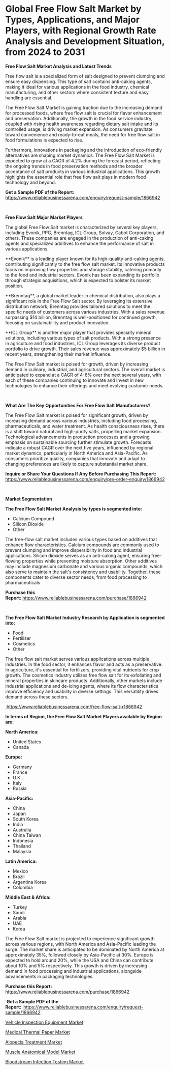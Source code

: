 <p><h1>Global Free Flow Salt Market by Types, Applications, and Major Players, with Regional Growth Rate Analysis and Development Situation, from 2024 to 2031</h1></p><p><strong>Free Flow Salt Market Analysis and Latest Trends</strong></p>
<p><p>Free flow salt is a specialized form of salt designed to prevent clumping and ensure easy dispensing. This type of salt contains anti-caking agents, making it ideal for various applications in the food industry, chemical manufacturing, and other sectors where consistent texture and easy handling are essential.</p><p>The Free Flow Salt Market is gaining traction due to the increasing demand for processed foods, where free flow salt is crucial for flavor enhancement and preservation. Additionally, the growth in the food service industry, coupled with rising health awareness regarding dietary salt intake and its controlled usage, is driving market expansion. As consumers gravitate toward convenience and ready-to-eat meals, the need for free flow salt in food formulations is expected to rise.</p><p>Furthermore, innovations in packaging and the introduction of eco-friendly alternatives are shaping market dynamics. The Free Flow Salt Market is expected to grow at a CAGR of 4.2% during the forecast period, reflecting the ongoing trends in food preservation methods and the broader acceptance of salt products in various industrial applications. This growth highlights the essential role that free flow salt plays in modern food technology and beyond.</p></p>
<p><strong>Get a Sample PDF of the Report:&nbsp;</strong> <a href="https://www.reliablebusinessarena.com/enquiry/request-sample/1866942?utm_campaign=1444&utm_medium=2&utm_source=Github&utm_content=ia&utm_term=21102024&utm_id=free-flow-salt">https://www.reliablebusinessarena.com/enquiry/request-sample/1866942</a></p>
<p>&nbsp;</p>
<p><strong>Free Flow Salt Major Market Players</strong></p>
<p><p>The global Free Flow Salt market is characterized by several key players, including Evonik, PPG, Brenntag, ICL Group, Solvay, Cabot Corporation, and others. These companies are engaged in the production of anti-caking agents and specialized additives to enhance the performance of salt in various applications.</p><p>**Evonik** is a leading player known for its high-quality anti-caking agents, contributing significantly to the free flow salt market. Its innovative products focus on improving flow properties and storage stability, catering primarily to the food and industrial sectors. Evonik has been expanding its portfolio through strategic acquisitions, which is expected to bolster its market position.</p><p>**Brenntag**, a global market leader in chemical distribution, also plays a significant role in the Free Flow Salt sector. By leveraging its extensive distribution network, Brenntag provides tailored solutions to meet the specific needs of customers across various industries. With a sales revenue surpassing $14 billion, Brenntag is well-positioned for continued growth, focusing on sustainability and product innovation.</p><p>**ICL Group** is another major player that provides specialty mineral solutions, including various types of salt products. With a strong presence in agriculture and food industries, ICL Group leverages its diverse product portfolio to drive growth. Their sales revenue was approximately $5 billion in recent years, strengthening their market influence.</p><p>The Free Flow Salt market is poised for growth, driven by increasing demand in culinary, industrial, and agricultural sectors. The overall market is anticipated to expand at a CAGR of 4-6% over the next several years, with each of these companies continuing to innovate and invest in new technologies to enhance their offerings and meet evolving customer needs.</p></p>
<p>&nbsp;</p>
<p><strong>What Are The Key Opportunities For Free Flow Salt Manufacturers?</strong></p>
<p><p>The Free Flow Salt market is poised for significant growth, driven by increasing demand across various industries, including food processing, pharmaceuticals, and water treatment. As health consciousness rises, there is a shift toward natural and high-purity salts, propelling market expansion. Technological advancements in production processes and a growing emphasis on sustainable sourcing further stimulate growth. Forecasts indicate a robust CAGR over the next five years, influenced by regional market dynamics, particularly in North America and Asia-Pacific. As consumers prioritize quality, companies that innovate and adapt to changing preferences are likely to capture substantial market share.</p></p>
<p><strong>Inquire or Share Your Questions If Any Before Purchasing This Report:</strong> <a href="https://www.reliablebusinessarena.com/enquiry/pre-order-enquiry/1866942?utm_campaign=1444&utm_medium=2&utm_source=Github&utm_content=ia&utm_term=21102024&utm_id=free-flow-salt">https://www.reliablebusinessarena.com/enquiry/pre-order-enquiry/1866942</a></p>
<p>&nbsp;</p>
<p><strong>Market Segmentation</strong></p>
<p><strong>The Free Flow Salt Market Analysis by types is segmented into:</strong></p>
<p><ul><li>Calcium Compound</li><li>Silicon Dioxide</li><li>Other</li></ul></p>
<p><p>The free-flow salt market includes various types based on additives that enhance flow characteristics. Calcium compounds are commonly used to prevent clumping and improve dispersibility in food and industrial applications. Silicon dioxide serves as an anti-caking agent, ensuring free-flowing properties while preventing moisture absorption. Other additives may include magnesium carbonate and various organic compounds, which also serve to maintain the salt's consistency and usability. Together, these components cater to diverse sector needs, from food processing to pharmaceuticals.</p></p>
<p><strong>Purchase this Report:&nbsp;</strong><a href="https://www.reliablebusinessarena.com/purchase/1866942?utm_campaign=1444&utm_medium=2&utm_source=Github&utm_content=ia&utm_term=21102024&utm_id=free-flow-salt">https://www.reliablebusinessarena.com/purchase/1866942</a></p>
<p>&nbsp;</p>
<p><strong>The Free Flow Salt Market Industry Research by Application is segmented into:</strong></p>
<p><ul><li>Food</li><li>Fertilizer</li><li>Cosmetics</li><li>Other</li></ul></p>
<p><p>The free flow salt market serves various applications across multiple industries. In the food sector, it enhances flavor and acts as a preservative. In agriculture, it's essential for fertilizers, providing vital nutrients for crop growth. The cosmetics industry utilizes free flow salt for its exfoliating and mineral properties in skincare products. Additionally, other markets include industrial applications and de-icing agents, where its flow characteristics improve efficiency and usability in diverse settings. This versatility drives demand across these sectors.</p></p>
<p><a href="https://www.reliablebusinessarena.com/free-flow-salt-r1866942?utm_campaign=1444&utm_medium=2&utm_source=Github&utm_content=ia&utm_term=21102024&utm_id=free-flow-salt">&nbsp;https://www.reliablebusinessarena.com/free-flow-salt-r1866942</a></p>
<p><strong>In terms of Region, the Free Flow Salt Market Players available by Region are:</strong></p>
<p>
    <p> <strong> North America: </strong>
        <ul>
            <li>United States</li>
            <li>Canada</li>
        </ul>
        </p> 
    <p> <strong> Europe: </strong>
        <ul>
            <li>Germany</li>
            <li>France</li>
            <li>U.K.</li>
            <li>Italy</li>
            <li>Russia</li>
        </ul>
        </p> 
    <p> <strong> Asia-Pacific: </strong>
        <ul>
            <li>China</li>
            <li>Japan</li>
            <li>South Korea</li>
            <li>India</li>
            <li>Australia</li>
            <li>China Taiwan</li>
            <li>Indonesia</li>
            <li>Thailand</li>
            <li>Malaysia</li>
        </ul>
        </p> 
    <p> <strong> Latin America: </strong>
        <ul>
            <li>Mexico</li>
            <li>Brazil</li>
            <li>Argentina Korea</li>
            <li>Colombia</li>
        </ul>
        </p> 
    <p> <strong> Middle East & Africa: </strong>
        <ul>
            <li>Turkey</li>
            <li>Saudi</li>
            <li>Arabia</li>
            <li>UAE</li>
            <li>Korea</li>
        </ul>
    </p>
    </p>
<p><p>The Free Flow Salt market is projected to experience significant growth across various regions, with North America and Asia-Pacific leading the surge. The market share is anticipated to be dominated by North America at approximately 35%, followed closely by Asia-Pacific at 30%. Europe is expected to hold around 20%, while the USA and China can contribute about 10% and 5% respectively. This growth is driven by increasing demand in food processing and industrial applications, alongside advancements in packaging technologies.</p></p>
<p><strong>Purchase this Report: </strong><a href="https://www.reliablebusinessarena.com/purchase/1866942?utm_campaign=1444&utm_medium=2&utm_source=Github&utm_content=ia&utm_term=21102024&utm_id=free-flow-salt">https://www.reliablebusinessarena.com/purchase/1866942</a></p>
<p>&nbsp;<strong>Get a Sample PDF of the Report:&nbsp;&nbsp;</strong><a href="https://www.reliablebusinessarena.com/enquiry/request-sample/1866942?utm_campaign=1444&utm_medium=2&utm_source=Github&utm_content=ia&utm_term=21102024&utm_id=free-flow-salt">https://www.reliablebusinessarena.com/enquiry/request-sample/1866942</a></p>
<p><strong></strong></p>
<p><p><a href="https://issuu.com/reportprime-2/docs/vehicle-inspection-equipment-market_5cb4ef9ed65ac6?utm_campaign=1444&utm_medium=2&utm_source=Github&utm_content=ia&utm_term=21102024&utm_id=free-flow-salt">Vehicle Inspection Equipment Market</a></p><p><a href="https://www.linkedin.com/pulse/medical-thermal-paper-market-opportunities-emerging-global-iknje?utm_campaign=1444&utm_medium=2&utm_source=Github&utm_content=ia&utm_term=21102024&utm_id=free-flow-salt">Medical Thermal Paper Market</a></p><p><a href="https://www.linkedin.com/pulse/comprehensive-alopecia-treatment-market-report-segmentation-osf8c?utm_campaign=1444&utm_medium=2&utm_source=Github&utm_content=ia&utm_term=21102024&utm_id=free-flow-salt">Alopecia Treatment Market</a></p><p><a href="https://www.linkedin.com/pulse/muscle-anatomical-model-market-shifts-strategic-analysis-r0sve?utm_campaign=1444&utm_medium=2&utm_source=Github&utm_content=ia&utm_term=21102024&utm_id=free-flow-salt">Muscle Anatomical Model Market</a></p><p><a href="https://www.linkedin.com/pulse/bloodstream-infection-testing-market-size-segmentation-trends-5cnqc?utm_campaign=1444&utm_medium=2&utm_source=Github&utm_content=ia&utm_term=21102024&utm_id=free-flow-salt">Bloodstream Infection Testing Market</a></p></p>